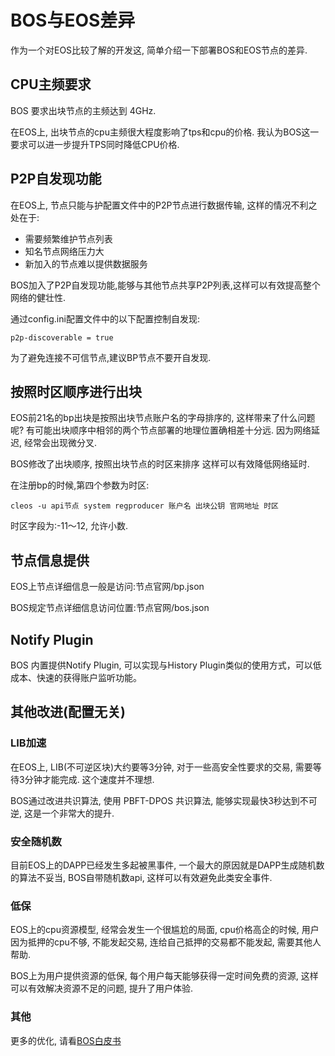 # BOS与EOS差异

作为一个对EOS比较了解的开发这, 简单介绍一下部署BOS和EOS节点的差异.

## CPU主频要求

BOS 要求出块节点的主频达到 4GHz. 

在EOS上, 出块节点的cpu主频很大程度影响了tps和cpu的价格. 我认为BOS这一要求可以进一步提升TPS同时降低CPU价格.

## P2P自发现功能

在EOS上, 节点只能与护配置文件中的P2P节点进行数据传输, 这样的情况不利之处在于:

- 需要频繁维护节点列表
- 知名节点网络压力大
- 新加入的节点难以提供数据服务

BOS加入了P2P自发现功能,能够与其他节点共享P2P列表,这样可以有效提高整个网络的健壮性.

通过config.ini配置文件中的以下配置控制自发现:
```
p2p-discoverable = true
```
为了避免连接不可信节点,建议BP节点不要开自发现.

## 按照时区顺序进行出块

EOS前21名的bp出块是按照出块节点账户名的字母排序的, 这样带来了什么问题呢? 有可能出块顺序中相邻的两个节点部署的地理位置确相差十分远. 因为网络延迟, 经常会出现微分叉.

BOS修改了出块顺序, 按照出块节点的时区来排序 这样可以有效降低网络延时.

在注册bp的时候,第四个参数为时区:
```
cleos -u api节点 system regproducer 账户名 出块公钥 官网地址 时区
```
时区字段为:-11～12, 允许小数.

## 节点信息提供

EOS上节点详细信息一般是访问:节点官网/bp.json

BOS规定节点详细信息访问位置:节点官网/bos.json

## Notify Plugin
BOS 内置提供Notify Plugin, 可以实现与History Plugin类似的使用方式，可以低成本、快速的获得账户监听功能。

## 其他改进(配置无关)

### LIB加速

在EOS上, LIB(不可逆区块)大约要等3分钟, 对于一些高安全性要求的交易, 需要等待3分钟才能完成. 这个速度并不理想.

BOS通过改进共识算法, 使用 PBFT-DPOS 共识算法, 能够实现最快3秒达到不可逆, 这是一个非常大的提升.

### 安全随机数

目前EOS上的DAPP已经发生多起被黑事件, 一个最大的原因就是DAPP生成随机数的算法不妥当, BOS自带随机数api, 这样可以有效避免此类安全事件.

### 低保

EOS上的cpu资源模型, 经常会发生一个很尴尬的局面, cpu价格高企的时候, 用户因为抵押的cpu不够, 不能发起交易, 连给自己抵押的交易都不能发起, 需要其他人帮助.

BOS上为用户提供资源的低保, 每个用户每天能够获得一定时间免费的资源, 这样可以有效解决资源不足的问题, 提升了用户体验.

### 其他

更多的优化, 请看[BOS白皮书](https://github.com/boscore/Documentation)



